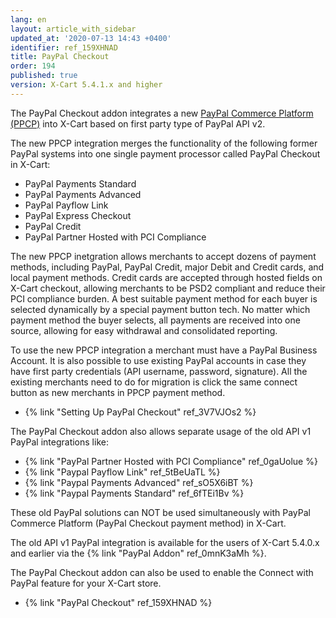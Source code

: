 ```yaml
---
lang: en
layout: article_with_sidebar
updated_at: '2020-07-13 14:43 +0400'
identifier: ref_159XHNAD
title: PayPal Checkout
order: 194
published: true
version: X-Cart 5.4.1.x and higher
---
```

The PayPal Checkout addon integrates a new [PayPal Commerce Platform (PPCP)](https://www.paypal.com/us/business "PayPal Commerce Platform") into X-Cart based on first party type of PayPal API v2. 

The new PPCP integration merges the functionality of the following former PayPal systems into one single payment processor called PayPal Checkout in X-Cart:
- PayPal Payments Standard
- PayPal Payments Advanced
- PayPal Payflow Link
- PayPal Express Checkout
- PayPal Credit
- PayPal Partner Hosted with PCI Compliance

The new PPCP inetgration allows merchants to accept dozens of payment methods, including PayPal, PayPal Credit, major Debit and Credit cards, and local payment methods. Credit cards are accepted through hosted fields on X-Cart checkout, allowing merchants to be PSD2 compliant and reduce their PCI compliance burden. A best suitable payment method for each buyer is selected dynamically by a special payment button tech. No matter which payment method the buyer selects, all payments are received into one source, allowing for easy withdrawal and consolidated reporting.

To use the new PPCP integration a merchant must have a PayPal Business Account. It is also possible to use existing PayPal accounts in case they have first party credentials (API username, password, signature). All the existing merchants need to do for migration is click the same connect button as new merchants in PPCP payment method.

*  {% link "Setting Up PayPal Checkout" ref_3V7VJOs2 %}

The PayPal Checkout addon also allows separate usage of the old API v1 PayPal integrations like:
- {% link "PayPal Partner Hosted with PCI Compliance" ref_0gaUolue %}
- {% link "Paypal Payflow Link" ref_5tBeUaTL %}
- {% link "Paypal Payments Advanced" ref_sO5X6iBT %}
- {% link "Paypal Payments Standard" ref_6fTEi1Bv %}

These old PayPal solutions can NOT be used simultaneously with PayPal Commerce Platform (PayPal Checkout payment method) in X-Cart.

The old API v1 PayPal integration is available for the users of X-Cart 5.4.0.x and earlier via the {% link "PayPal Addon" ref_0mnK3aMh %}.

The PayPal Checkout addon can also be used to enable the Connect with PayPal feature for your X-Cart store.

* {% link "PayPal Checkout" ref_159XHNAD %}

